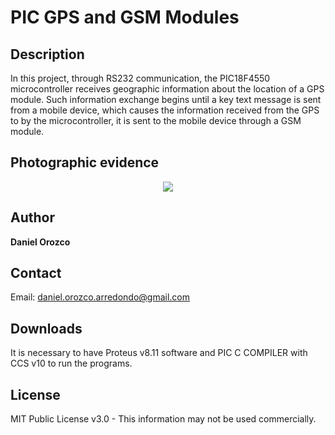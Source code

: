 # PIC GPS and GSM Modules
## Description
In this project, through RS232 communication, the PIC18F4550 microcontroller receives geographic information about the location of a GPS module. Such information exchange begins until a key text message is sent from a mobile device, which causes the information received from the GPS to by the microcontroller, it is sent to the mobile device through a GSM module.

## Photographic evidence

<p align="center"><img src="https://github.com/DanielOrozcoA/Secuencias-de-LEDs/assets/152805004/9ce824b2-a5c1-439b-a8e3-e4cdd6bc1b84"/>

## Author
**Daniel Orozco**

## Contact
Email: daniel.orozco.arredondo@gmail.com

## Downloads
It is necessary to have Proteus v8.11 software and PIC C COMPILER with CCS v10 to run the programs.

## License
MIT Public License v3.0 - This information may not be used commercially.
